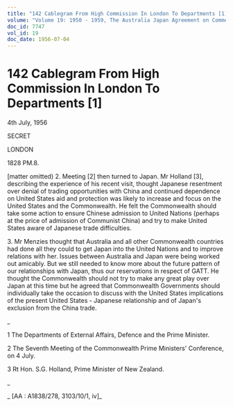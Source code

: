 ```yaml
---
title: "142 Cablegram From High Commission In London To Departments [1]"
volume: "Volume 19: 1950 - 1959, The Australia Japan Agreement on Commerce"
doc_id: 7747
vol_id: 19
doc_date: 1956-07-04
---
```


# 142 Cablegram From High Commission In London To Departments [1]

4th July, 1956

SECRET

LONDON

1828 PM.8.

[matter omitted) 2. Meeting [2] then turned to Japan. Mr Holland [3], describing the experience of his recent visit, thought Japanese resentment over denial of trading opportunities with China and continued dependence on United States aid and protection was likely to increase and focus on the United States and the Commonwealth. He felt the Commonwealth should take some action to ensure Chinese admission to United Nations (perhaps at the price of admission of Communist China) and try to make United States aware of Japanese trade difficulties.

3\. Mr Menzies thought that Australia and all other Commonwealth countries had done all they could to get Japan into the United Nations and to improve relations with her. Issues between Australia and Japan were being worked out amicably. But we still needed to know more about the future pattern of our relationships with Japan, thus our reservations in respect of GATT. He thought the Commonwealth should not try to make any great play over Japan at this time but he agreed that Commonwealth Governments should individually take the occasion to discuss with the United States implications of the present United States - Japanese relationship and of Japan's exclusion from the China trade.

_

1 The Departments of External Affairs, Defence and the Prime Minister.

2 The Seventh Meeting of the Commonwealth Prime Ministers' Conference, on 4 July.

3 Rt Hon. S.G. Holland, Prime Minister of New Zealand.

_

_ [AA : A1838/278, 3103/10/1, iv]_

